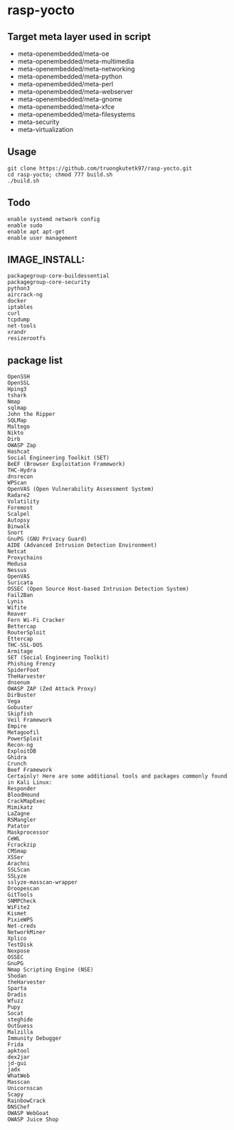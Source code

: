 # rasp-yocto

## Target meta layer used in script
- meta-openembedded/meta-oe
- meta-openembedded/meta-multimedia
- meta-openembedded/meta-networking
- meta-openembedded/meta-python
- meta-openembedded/meta-perl
- meta-openembedded/meta-webserver
- meta-openembedded/meta-gnome
- meta-openembedded/meta-xfce
- meta-openembedded/meta-filesystems
- meta-security
- meta-virtualization

## Usage
    git clone https://github.com/truongkutetk97/rasp-yocto.git
    cd rasp-yocto; chmod 777 build.sh
    ./build.sh

## Todo
    enable systemd network config
    enable sudo
    enable apt apt-get
    enable user management


## IMAGE_INSTALL:
    packagegroup-core-buildessential
    packagegroup-core-security
    python3
    aircrack-ng
    docker
    iptables
    curl
    tcpdump
    net-tools
    xrandr
    resizerootfs



## package list
    OpenSSH
    OpenSSL
    Hping3
    tshark
    Nmap
    sqlmap
    John the Ripper
    SQLMap
    Maltego
    Nikto
    Dirb
    OWASP Zap
    Hashcat
    Social Engineering Toolkit (SET)
    BeEF (Browser Exploitation Framework)
    THC-Hydra
    dnsrecon
    WPScan
    OpenVAS (Open Vulnerability Assessment System)
    Radare2
    Volatility
    Foremost
    Scalpel
    Autopsy
    Binwalk
    Snort
    GnuPG (GNU Privacy Guard)
    AIDE (Advanced Intrusion Detection Environment)
    Netcat
    Proxychains
    Medusa
    Nessus
    OpenVAS
    Suricata
    OSSEC (Open Source Host-based Intrusion Detection System)
    Fail2Ban
    Lynis
    Wifite
    Reaver
    Fern Wi-Fi Cracker
    Bettercap
    RouterSploit
    Ettercap
    THC-SSL-DOS
    Armitage
    SET (Social Engineering Toolkit)
    Phishing Frenzy
    SpiderFoot
    TheHarvester
    dnsenum
    OWASP ZAP (Zed Attack Proxy)
    DirBuster
    Vega
    Gobuster
    Skipfish
    Veil Framework
    Empire
    Metagoofil
    PowerSploit
    Recon-ng
    ExploitDB
    Ghidra
    Crunch
    Beef Framework
    Certainly! Here are some additional tools and packages commonly found in Kali Linux:
    Responder
    BloodHound
    CrackMapExec
    Mimikatz
    LaZagne
    RSMangler
    Patator
    Maskprocessor
    CeWL
    Fcrackzip
    CMSmap
    XSSer
    Arachni
    SSLScan
    SSLyze
    sslyze-masscan-wrapper
    Droopescan
    GitTools
    SNMPCheck
    WiFite2
    Kismet
    PixieWPS
    Net-creds
    NetworkMiner
    Xplico
    TestDisk
    Nexpose
    OSSEC
    GnuPG
    Nmap Scripting Engine (NSE)
    Shodan
    theHarvester
    Sparta
    Dradis
    Wfuzz
    Pupy
    Socat
    steghide
    OutGuess
    Malzilla
    Immunity Debugger
    Frida
    apktool
    dex2jar
    jd-gui
    jadx
    WhatWeb
    Masscan
    Unicornscan
    Scapy
    RainbowCrack
    DNSChef
    OWASP WebGoat
    OWASP Juice Shop

